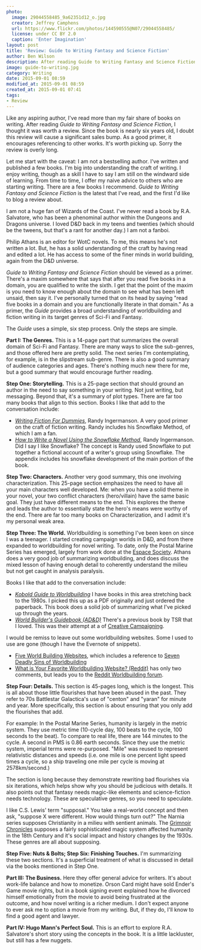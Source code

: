 ```yaml
---
photo:
  image: 29044558485_9a62351d12_o.jpg
  creator: Jeffrey Camphens
  url: https://www.flickr.com/photos/144590555@N07/29044558485/
  license: under CC BY 2.0
  caption: 'Enter Imagination'
layout: post
title: 'Review: Guide to Writing Fantasy and Science Fiction'
author: Ben Wilson
description: After reading Guide to Writing Fantasy and Science Fiction, I thought it was worth a review.
image: guide-to-writing.jpg
category: Writing
date: 2015-09-01 08:59
modified_at: 2015-09-01 08:59
created_at: 2015-09-01 07:41
tags:
- Review
---
```

<!--Lead Paragraph-->

Like any aspiring author, I've read more than my fair share of books on writing. After reading *Guide to Writing Fantasy and Science Fiction*, I thought it was worth a review. Since the book is nearly six years old, I doubt this review will cause a significant sales bump. As a good primer, it encourages referencing to other works. It's worth picking up. Sorry the review is overly long.

<!-- more -->

Let me start with the caveat: I am not a bestselling author. I've written and published a few books. I'm big into understanding the craft of writing. I enjoy writing, though as a skill I have to say I am still on the windward side of learning. From time to time, I offer my naive advice to others who are starting writing. There are a few books I recommend. *Guide to Writing Fantasy and Science Fiction* is the latest that I've read, and the first I'd like to blog a review about.

I am not a huge fan of Wizards of the Coast. I've never read a book by R.A. Salvatore, who has been a phenominal author within the Dungeons and Dragons universe. I loved D&D back in my teens and twenties (which should be the tweens, but that's a rant for another day.) I am not a fanboi.

Philip Athans is an editor for WotC novels. To me, this means he's not written a lot. But, he has a solid understanding of the craft by having read and edited a lot. He has access to some of the finer minds in world building, again from the D&D universe.

*Guide to Writing Fantasy and Science Fiction* should be viewed as a primer. There's a maxim somewhere that says that after you read five books in a domain, you are qualified to write the sixth. I get that the point of the maxim is you need to know enough about the domain to see what has been left unsaid, then say it. I've personally turned that on its head by saying "read five books in a domain and you are functionally literate in that domain." As a primer, the *Guide* provides a broad understanding of worldbuilding and fiction writing in its target genres of Sci-Fi and Fantasy.

The *Guide* uses a simple, six step process. Only the steps are simple.

**Part I: The Genres.** This is a 14-page part that summarizes the overall domain of Sci-Fi and Fantasy. There are many ways to slice the sub-genres, and those offered here are pretty solid. The next series I'm contemplating, for example, is in the slipstream sub-genre. There is also a good summary of audience categories and ages. There's nothing much new there for me, but a good summary that would encourage further reading.

**Step One: Storytelling.** This is a 25-page section that should ground an author in the need to say something in your writing. Not just writing, but messaging. Beyond that, it's a summary of plot types. There are far too many books that align to this section. Books I like that add to the conversation include:

* *[Writing Fiction For Dummies](http://www.amazon.com/Writing-Fiction-Dummies-Randy-Ingermanson/dp/0470530707?tag=daushacommuni-20)*, Randy Ingermanson. A very good primer on the craft of fiction writing. Randy includes his Snowflake Method, of which I am a fan.
* *[How to Write a Novel Using the Snowflake Method](http://www.amazon.com/Snowflake-Method-Advanced-Fiction-Writing-ebook/dp/B00LWBZ696?tag=daushacommuni-20)*, Randy Ingermanson. Did I say I like Snowflake? The concept is Randy used Snowflake to put together a fictional account of a writer's group using Snowflake. The appendix includes his snowflake development of the main portion of the book.

**Step Two: Characters.** Another very good summary, this one involving characterization. This 25-page section emphasizes the need to have all your main characters well developed. Me: when you have a solid theme in your novel, your two conflict characters (hero/villain) have the same basic goal. They just have different means to the end. This explores the theme and leads the author to essentially state the hero's means were worthy of the end. There are far too many books on Characterization, and I admit it's my personal weak area.

**Step Three: The World.** Worldbuilding is something I've been keen on since I was a teenager. I started creating campaign worlds in D&D, and from there expanded to worldbuilding for novel writing. To date, only the Postal Marine Series has emerged, largely from work done at the [Espace Society](http://espacesociety.org). Athans does a very good job of summarizing worldbuilding, and does discuss the mixed lesson of having enough detail to coherently understand the milieu but not get caught in analysis paralysis.

Books I like that add to the conversation include:

* *[Kobold Guide to Worldbuilding](http://www.amazon.com/Kobold-Guide-Worldbuilding-Wolfgang-Baur/dp/1936781115?tag=daushacommuni-20)* I have books in this area stretching back to the 1980s. I picked this up as a PDF originally and just ordered the paperback. This book does a solid job of summarizing what I've picked up through the years.
* *[World Builder's Guidebook (AD&D)](http://www.amazon.com/Builders-Guidebook-Advanced-Dungeons-Dragons/dp/0786904348?tag=daushacommuni-20)* There's a previous book by TSR that I loved. This was their attempt at a of [Creative Campaigning](http://www.amazon.com/Creative-Campaigning-Advanced-Dungeons-Supplement/dp/1560765615?tag=daushacomuni-20).

I would be remiss to leave out some worldbuilding websites. Some I used to use are gone (though I have the Evernote of snippets).

* [Five World Building Websites](http://djordanredhawk.com/5-world-building-websites/), which includes a reference to [Seven Deadly Sins of Worldbuilding](http://io9.com/7-deadly-sins-of-worldbuilding-998817537)
* [What is Your Favorite Worldbuilding Website? (Reddit)](https://www.reddit.com/r/worldbuilding/comments/2yhuj9/what_is_your_favorite_worldbuilding_website/) has only two comments, but leads you to the [Reddit Worldbuilding forum](https://www.reddit.com/r/worldbuilding/).

**Step Four: Details.** This section is 45-pages long, which is the longest. This is all about those little flourishes that have been abused in the past. They refer to 70s Battlestar Galactica's use of "centon" and "yaran" for minute and year. More specifically, this section is about ensuring that you only add the flourishes that add.

For example: In the Postal Marine Series, humanity is largely in the metric system. They use metric time (10-cycle day, 100 beats to the cycle, 100 seconds to the beat). To compare to real life, there are 144 minutes to the cycle. A second in PMS is 0.86 earth seconds. Since they use the metric system, imperial terms were re-purposed. "Mile" was reused to represent relativistic distances and speeds (i.e. one mile is one percent light speed times a cycle, so a ship traveling one mile per cycle is moving at 2578km/second.)

The section is long because they demonstrate rewriting bad flourishes via six iterations, which helps show why you should be judicious with details. It also points out that fantasy needs magic-like elements and science-fiction needs technology. These are speculative genres, so you need to speculate.

I like C.S. Lewis' term "supposal." You take a real-world concept and then ask, "suppose X were different. How would things turn out?" The Narnia series supposes Christianity in a milieu with sentient animals. The [Grimnoir Chronicles](http://www.amazon.com/Hard-Magic-The-Grimnoir-Chronicles/dp/1451638248?tag=daushacommuni-20) supposes a fairly sophisticated magic system affected humanity in the 18th Century and it's social impact and history changes by the 1930s. These genres are all about supposing.

**Step Five: Nuts & Bolts; Step Six: Finishing Touches.** I'm summarizing these two sections. It's a superficial treatment of what is discussed in detail via the books mentioned in Step One.

**Part III: The Business.** Here they offer general advice for writers. It's about work-life balance and how to monetize. Orson Card might have sold Ender's Game movie rights, but in a book signing event explained how he divorced himself emotionally from the movie to avoid being frustrated at the outcome, and how novel writing is a richer medium. I don't expect anyone to ever ask me to option a movie from my writing. But, if they do, I'll know to find a good agent and lawyer.

**Part IV: Hugo Mann's Perfect Soul.** This is an effort to explore R.A. Salvatore's short story using the concepts in the book. It is a little lackluster, but still has a few nuggets.

